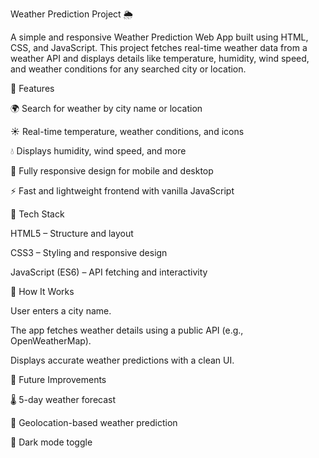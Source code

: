 Weather Prediction Project 🌦️

A simple and responsive Weather Prediction Web App built using HTML, CSS, and JavaScript. This project fetches real-time weather data from a weather API and displays details like temperature, humidity, wind speed, and weather conditions for any searched city or location.

🔹 Features

🌍 Search for weather by city name or location

☀️ Real-time temperature, weather conditions, and icons

💧 Displays humidity, wind speed, and more

📱 Fully responsive design for mobile and desktop

⚡ Fast and lightweight frontend with vanilla JavaScript

🔹 Tech Stack

HTML5 – Structure and layout

CSS3 – Styling and responsive design

JavaScript (ES6) – API fetching and interactivity

🔹 How It Works

User enters a city name.

The app fetches weather details using a public API (e.g., OpenWeatherMap).

Displays accurate weather predictions with a clean UI.

🔹 Future Improvements

🌡️ 5-day weather forecast

📍 Geolocation-based weather prediction

🎨 Dark mode toggle
